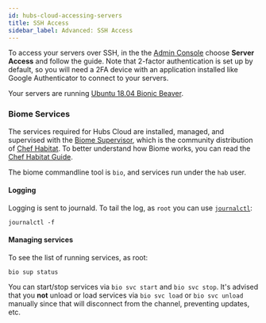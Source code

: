 ```yaml
---
id: hubs-cloud-accessing-servers
title: SSH Access
sidebar_label: Advanced: SSH Access
---
```


To access your servers over SSH, in the the [Admin Console](./hubs-cloud-getting-started.md) choose **Server Access** and follow the guide. Note that 2-factor authentication is set up by default, so you will need a 2FA device with an application installed like Google Authenticator to connect to your servers.

Your servers are running [Ubuntu 18.04 Bionic Beaver](http://releases.ubuntu.com/18.04/).

### Biome Services

The services required for Hubs Cloud are installed, managed, and supervised with the [Biome Supervisor](https://biome.sh/en/), which is the community distribution of [Chef Habitat](https://www.habitat.sh/). To better understand how Biome works, you can read the [Chef Habitat Guide](https://www.habitat.sh/docs/using-habitat/).

The biome commandline tool is `bio`, and services run under the `hab` user.

#### Logging

Logging is sent to journald. To tail the log, as `root` you can use [`journalctl`](https://www.freedesktop.org/software/systemd/man/journalctl.html):

```
journalctl -f
```

#### Managing services

To see the list of running services, as root:

```
bio sup status
```

You can start/stop services via `bio svc start` and `bio svc stop`. It's advised that you **not** unload or load services via `bio svc load` or `bio svc unload` manually since that will disconnect from the channel, preventing updates, etc.

